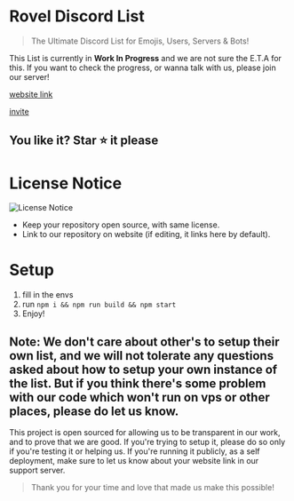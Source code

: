# Rovel Discord List

> The Ultimate Discord List for Emojis, Users, Servers & Bots!

This List is currently in **Work In Progress** and we are not sure the E.T.A for this. If you want to check the progress, or wanna talk with us, please join our server!

[website link](https://discord.rovelstars.com)

[invite](https://discord.gg/953XCpHbKF)

## You like it? Star ⭐ it  please

# License Notice
![License Notice](https://i.ibb.co/Q8vQDTs/image.png)
- Keep your repository open source, with same license.
- Link to our repository on website (if editing, it links here by default).


# Setup
1. fill in the envs
2. run `npm i && npm run build && npm start`
3. Enjoy!

## Note: We don't care about other's to setup their own list, and we will not tolerate any questions asked about how to setup your own instance of the list. But if you think there's some problem with our code which won't run on vps or other places, please do let us know.

This project is open sourced for allowing us to be transparent in our work, and to prove that we are good. If you're trying to setup it, please do so only if you're testing it or helping us.
If you're running it publicly, as a self deployment, make sure to let us know about your website link in our support server.

> Thank you for your time and love that made us make this possible!
